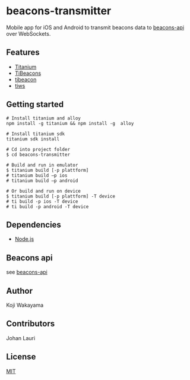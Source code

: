 # beacons-transmitter

Mobile app for iOS and Android to transmit beacons data to [beacons-api](https://github.com/kojiwakayama/beacons-api) over WebSockets.

## Features
* [Titanium](http://www.appcelerator.com/titanium/)
* [TiBeacons](https://github.com/jbeuckm/TiBeacons)
* [tibeacon](https://github.com/m1ga/tibeacon)
* [tiws](https://github.com/iamyellow/tiws)

## Getting started
```
# Install titanium and alloy
npm install -g titanium && npm install -g  alloy

# Install titanium sdk
titanium sdk install

# Cd into project folder
$ cd beacons-transmitter

# Build and run in emulator
$ titanium build [-p plattform]
# titanium build –p ios
# titanium build –p android

# Or build and run on device
$ titanium build [-p plattform] -T device
# ti build -p ios -T device
# ti build -p android -T device
```

## Dependencies
* [Node.js](http://nodejs.org/)

## Beacons api
see [beacons-api](https://github.com/kojiwakayama/beacons-api)

## Author
Koji Wakayama

## Contributors
Johan Lauri

## License
[MIT](http://kojiwakayama.mit-license.org)
